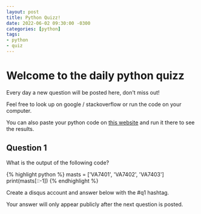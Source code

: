 ```yaml
---
layout: post
title: Python Quizz!
date: 2022-06-02 09:30:00 -0300
categories: [python]
tags:
- python
- quiz
---
```


# Welcome to the daily python quizz

Every day a new question will be posted here, don't miss out!

Feel free to look up on google / stackoverflow or run the code on your computer.

You can also paste your python code on [this website](https://www.programiz.com/python-programming/online-compiler/) and run it there to see the results.

## Question 1

What is the output of the following code?

{% highlight python %}
masts = ['VA7401', 'VA7402', 'VA7403']
print(masts[::-1])
{% endhighlight %}

Create a disqus account and answer below with the #q1 hashtag.

Your answer will only appear publicly after the next question is posted.